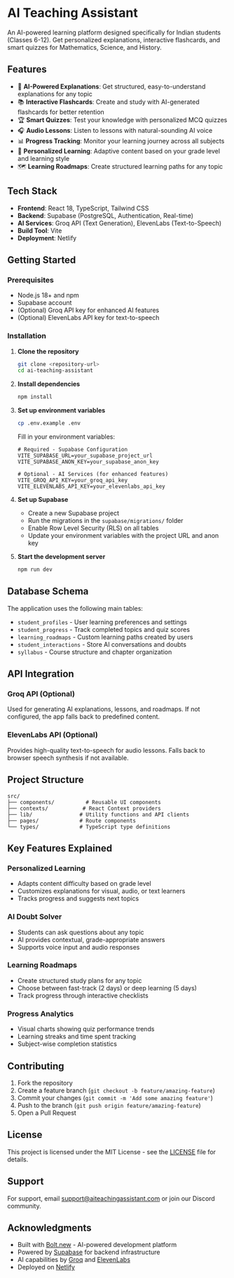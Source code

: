 # AI Teaching Assistant

An AI-powered learning platform designed specifically for Indian students (Classes 6-12). Get personalized explanations, interactive flashcards, and smart quizzes for Mathematics, Science, and History.

## Features

- 🤖 **AI-Powered Explanations**: Get structured, easy-to-understand explanations for any topic
- 📚 **Interactive Flashcards**: Create and study with AI-generated flashcards for better retention
- 🏆 **Smart Quizzes**: Test your knowledge with personalized MCQ quizzes
- 🎧 **Audio Lessons**: Listen to lessons with natural-sounding AI voice
- 📊 **Progress Tracking**: Monitor your learning journey across all subjects
- 🎯 **Personalized Learning**: Adaptive content based on your grade level and learning style
- 🗺️ **Learning Roadmaps**: Create structured learning paths for any topic

## Tech Stack

- **Frontend**: React 18, TypeScript, Tailwind CSS
- **Backend**: Supabase (PostgreSQL, Authentication, Real-time)
- **AI Services**: Groq API (Text Generation), ElevenLabs (Text-to-Speech)
- **Build Tool**: Vite
- **Deployment**: Netlify

## Getting Started

### Prerequisites

- Node.js 18+ and npm
- Supabase account
- (Optional) Groq API key for enhanced AI features
- (Optional) ElevenLabs API key for text-to-speech

### Installation

1. **Clone the repository**
   ```bash
   git clone <repository-url>
   cd ai-teaching-assistant
   ```

2. **Install dependencies**
   ```bash
   npm install
   ```

3. **Set up environment variables**
   ```bash
   cp .env.example .env
   ```
   
   Fill in your environment variables:
   ```env
   # Required - Supabase Configuration
   VITE_SUPABASE_URL=your_supabase_project_url
   VITE_SUPABASE_ANON_KEY=your_supabase_anon_key

   # Optional - AI Services (for enhanced features)
   VITE_GROQ_API_KEY=your_groq_api_key
   VITE_ELEVENLABS_API_KEY=your_elevenlabs_api_key
   ```

4. **Set up Supabase**
   - Create a new Supabase project
   - Run the migrations in the `supabase/migrations/` folder
   - Enable Row Level Security (RLS) on all tables
   - Update your environment variables with the project URL and anon key

5. **Start the development server**
   ```bash
   npm run dev
   ```

## Database Schema

The application uses the following main tables:

- `student_profiles` - User learning preferences and settings
- `student_progress` - Track completed topics and quiz scores
- `learning_roadmaps` - Custom learning paths created by users
- `student_interactions` - Store AI conversations and doubts
- `syllabus` - Course structure and chapter organization

## API Integration

### Groq API (Optional)
Used for generating AI explanations, lessons, and roadmaps. If not configured, the app falls back to predefined content.

### ElevenLabs API (Optional)
Provides high-quality text-to-speech for audio lessons. Falls back to browser speech synthesis if not available.

## Project Structure

```
src/
├── components/          # Reusable UI components
├── contexts/           # React Context providers
├── lib/               # Utility functions and API clients
├── pages/             # Route components
└── types/             # TypeScript type definitions
```

## Key Features Explained

### Personalized Learning
- Adapts content difficulty based on grade level
- Customizes explanations for visual, audio, or text learners
- Tracks progress and suggests next topics

### AI Doubt Solver
- Students can ask questions about any topic
- AI provides contextual, grade-appropriate answers
- Supports voice input and audio responses

### Learning Roadmaps
- Create structured study plans for any topic
- Choose between fast-track (2 days) or deep learning (5 days)
- Track progress through interactive checklists

### Progress Analytics
- Visual charts showing quiz performance trends
- Learning streaks and time spent tracking
- Subject-wise completion statistics

## Contributing

1. Fork the repository
2. Create a feature branch (`git checkout -b feature/amazing-feature`)
3. Commit your changes (`git commit -m 'Add some amazing feature'`)
4. Push to the branch (`git push origin feature/amazing-feature`)
5. Open a Pull Request

## License

This project is licensed under the MIT License - see the [LICENSE](LICENSE) file for details.

## Support

For support, email support@aiteachingassistant.com or join our Discord community.

## Acknowledgments

- Built with [Bolt.new](https://bolt.new) - AI-powered development platform
- Powered by [Supabase](https://supabase.com) for backend infrastructure
- AI capabilities by [Groq](https://groq.com) and [ElevenLabs](https://elevenlabs.io)
- Deployed on [Netlify](https://netlify.com)